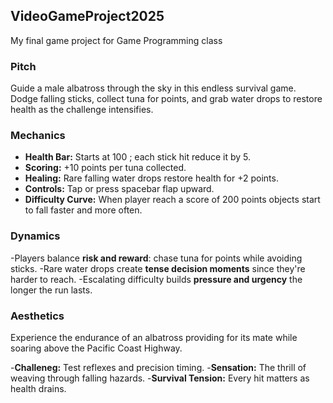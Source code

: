 ## VideoGameProject2025
My final game project for Game Programming class


### Pitch 
Guide a male albatross through the sky in this endless survival game. Dodge falling sticks, collect tuna for points, and grab water drops to restore health as the challenge intensifies.

###  Mechanics 
- **Health Bar:** Starts at 100 ; each stick hit reduce it by 5.
- **Scoring:** +10 points per tuna collected.
- **Healing:** Rare falling water drops restore health for +2 points.
- **Controls:** Tap or press spacebar flap upward.
- **Difficulty Curve:** When player reach a score of 200 points objects start to fall faster and more often.


###  Dynamics
-Players balance **risk and reward**: chase tuna for points while avoiding sticks.
-Rare water drops create **tense decision moments** since they're harder to reach.
-Escalating difficulty builds **pressure and urgency** the longer the run lasts.


### Aesthetics 
Experience the endurance of an albatross providing for its mate while soaring above the Pacific Coast Highway.

-**Challeneg:** Test reflexes and precision timing.
-**Sensation:** The thrill of weaving through falling hazards.
-**Survival Tension:** Every hit matters as health drains.
